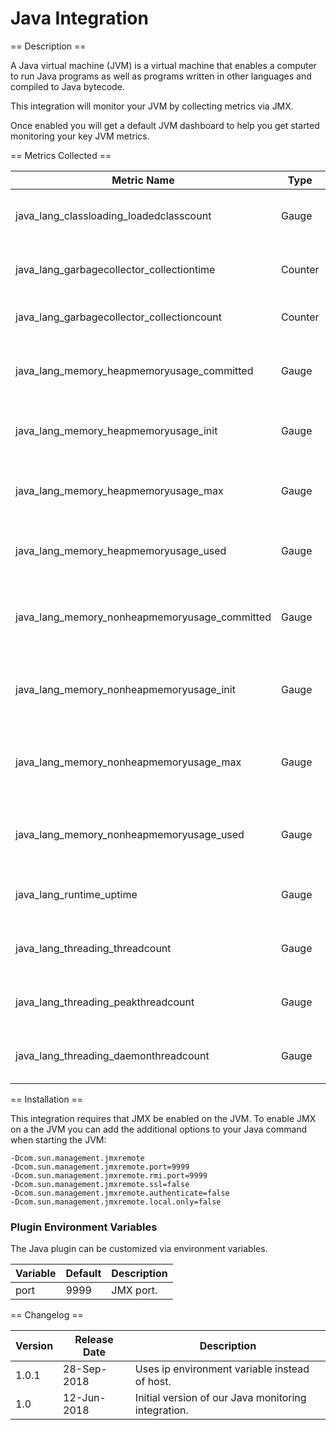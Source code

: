 Java Integration
================

== Description ==

A Java virtual machine (JVM) is a virtual machine that enables a computer to run Java programs as well as programs written in other languages and compiled to Java bytecode.

This integration will monitor your JVM by collecting metrics via JMX.

Once enabled you will get a default JVM dashboard to help you get started monitoring your key JVM metrics.

== Metrics Collected ==

|Metric Name                                  |Type   |Labels |Unit       |Description                                         |
|---------------------------------------------|-------|-------|-----------|----------------------------------------------------|
|java_lang_classloading_loadedclasscount      |Gauge  |       |           |The number of loaded classes.                       |
|java_lang_garbagecollector_collectiontime    |Counter|gc_name|           |The rate of time spent on garbage collection.       |
|java_lang_garbagecollector_collectioncount   |Counter|gc_name|           |The rate of garbage collections.                    |
|java_lang_memory_heapmemoryusage_committed   |Gauge  |       |byte       |The total Java heap memory committed to be used.    |
|java_lang_memory_heapmemoryusage_init        |Gauge  |       |byte       |The initial Java heap memory allocated.             |
|java_lang_memory_heapmemoryusage_max         |Gauge  |       |byte       |The maximum Java heap memory available.             |
|java_lang_memory_heapmemoryusage_used        |Gauge  |       |byte       |The total Java heap memory used.                    |
|java_lang_memory_nonheapmemoryusage_committed|Gauge  |       |byte       |The total Java non-heap memory committed to be used.|
|java_lang_memory_nonheapmemoryusage_init     |Gauge  |       |byte       |The initial Java non-heap memory allocated.         |
|java_lang_memory_nonheapmemoryusage_max      |Gauge  |       |byte       |The maximum Java non-heap memory available.         |
|java_lang_memory_nonheapmemoryusage_used     |Gauge  |       |byte       |The total Java non-heap memory used.                |
|java_lang_runtime_uptime                     |Gauge  |       |millisecond|The total time the JVM is running.                  |
|java_lang_threading_threadcount              |Gauge  |       |           |The number of live threads.                         |
|java_lang_threading_peakthreadcount          |Gauge  |       |           |The number of peak threads.                         |
|java_lang_threading_daemonthreadcount        |Gauge  |       |           |The number daemon threads.                          |

== Installation ==

This integration requires that JMX be enabled on the JVM. To enable JMX on a the JVM you can add the additional options to your
Java command when starting the JVM:

```
-Dcom.sun.management.jmxremote
-Dcom.sun.management.jmxremote.port=9999
-Dcom.sun.management.jmxremote.rmi.port=9999
-Dcom.sun.management.jmxremote.ssl=false
-Dcom.sun.management.jmxremote.authenticate=false
-Dcom.sun.management.jmxremote.local.only=false
```

### Plugin Environment Variables

The Java plugin can be customized via environment variables.

|Variable|Default  |Description|
|--------|---------|-----------|
|port    |9999     |JMX port.  |

== Changelog ==

|Version|Release Date|Description                                        |
|-------|------------|---------------------------------------------------|
|1.0.1  |28-Sep-2018 |Uses ip environment variable instead of host.      |
|1.0    |12-Jun-2018 |Initial version of our Java monitoring integration.|
